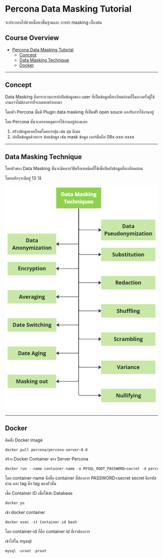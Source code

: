 # Percona Data Masking Tutorial

จะประกอบไปด้วยเนื้อหาพื้นฐานและ การทำ masking เบื้องต้น

## Course Overview

- [Percona Data Masking Tutorial](#percona-data-masking-tutorial)
    - [Concept](#concept)
    - [Data Masking Technique](#data-masking-technique)
    - [Docker](#docker)
---

## Concept

Data Masking คือกระบวนการปกปิดข้อมูลของ user ที่เป็นข้อมูลที่ละเอียดอ่อนที่ในบางครั้งผู้ใช้งานอาจไม่ต้องการที่จะเผยแพร่ออกมา

โดยตัว Percona นั้นมี Plugin data masking ที่เป็นฟรี open souce ลองรับการใช้งานอยู่

โดย Percona นั้นจะครอบคลุมการใช้งานอยู่สองแบบ 

1. สร้างข้อมูลแบบใหม่โดยการสุ่ม เช่น สุม อีเมล
2. ปกปิดข้อมูลด้วยการ ซ่อนข้อมูล เช่น mask ข้อมูล เบอร์มือถือ 08x-xxx-xxxx

---

## Data Masking Technique 

โดยตัวของ Data Masking นั้นจะมีหลายวิธีหรือเทคนิคที่ใช้เพื่อปิดบังข้อมูลที่ละเอียดอ่อน

โดยหลักๆจะมีอยู่ 13 วิธี

![Data Masking Technique.](../image/mindmap.png)

---

## Docker

ติดตั้ง Docker image

``````markdown
docker pull percona/percona-server:8.0
``````

สร้าง Docker Container ของ Server Percona

```rust
docker run --name container-name -e MYSQL_ROOT_PASSWORD=secret -d percona/percona-server:tag
```
โดย container-name คือชื่อ container ที่ต้องการ PASSWORD=secret secret คือรหัสผ่าน และ tag คือ tag ของตัวนั้น

เช็ค Container ID เพื่อใช้เข้า Database

```rust
docker ps
```
เข้า docker container
```rust
docker exec -it Container-id bash
```
โดย container-id ก็คือ container id ที่เราต้องการ

เข้าไปใน mysql

```rust
mysql -uroot -proot
```
